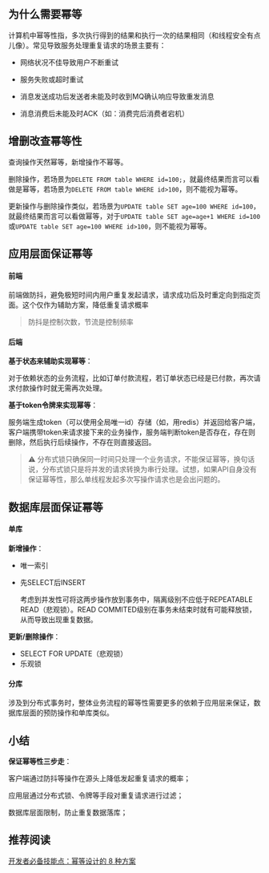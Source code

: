 ## 为什么需要幂等

计算机中幂等性指，多次执行得到的结果和执行一次的结果相同（和线程安全有点儿像）。常见导致服务处理重复请求的场景主要有：

+ 网络状况不佳导致用户不断重试

+ 服务失败或超时重试

+ 消息发送成功后发送者未能及时收到MQ确认响应导致重发消息

+ 消息消费后未能及时ACK（如：消费完后消费者宕机）

    

## 增删改查幂等性

查询操作天然幂等，新增操作不幂等。

删除操作，若场景为`DELETE FROM table WHERE id=100;`，就最终结果而言可以看做是幂等，若场景为`DELETE FROM table WHERE id>100`，则不能视为幂等。

更新操作与删除操作类似，若场景为`UPDATE table SET age=100 WHERE id=100`，就最终结果而言可以看做幂等，对于`UPDATE table SET age=age+1 WHERE id=100`或`UPDATE table SET age=100 WHERE id>100`，则不能视为幂等。



## 应用层面保证幂等

#### 前端

前端做防抖，避免极短时间内用户重复发起请求，请求成功后及时重定向到指定页面。这个仅作为辅助方案，降低重复请求概率

> 防抖是控制次数，节流是控制频率



#### 后端

**基于状态来辅助实现幂等**：

对于依赖状态的业务流程，比如订单付款流程，若订单状态已经是已付款，再次请求付款操作时就无需再次处理。

**基于token令牌来实现幂等**：

服务端生成token（可以使用全局唯一id）存储（如，用redis）并返回给客户端，客户端携带token来请求接下来的业务操作，服务端判断token是否存在，存在则删除，然后执行后续操作，不存在则直接返回。

> :warning: 分布式锁只确保同一时间只处理一个业务请求，不能保证幂等，换句话说，分布式锁只是将并发的请求转换为串行处理。试想，如果API自身没有保证幂等性，那么单线程发起多次写操作请求也是会出问题的。



## 数据库层面保证幂等

#### 单库

**新增操作**：

+ 唯一索引

+ 先SELECT后INSERT

    考虑到并发性可将这两步操作放到事务中，隔离级别不应低于REPEATABLE READ（悲观锁）。READ COMMITED级别在事务未结束时就有可能释放锁，从而导致出现重复数据。

**更新/删除操作**：

+ SELECT FOR UPDATE（悲观锁）
+ 乐观锁

#### 分库

涉及到分布式事务时，整体业务流程的幂等性需要更多的依赖于应用层来保证，数据库层面的预防操作和单库类似。



## 小结

**保证幂等性三步走**：

客户端通过防抖等操作在源头上降低发起重复请求的概率；

应用层通过分布式锁、令牌等手段对重复请求进行过滤；

数据库层面限制，防止重复数据落库；



## 推荐阅读

[开发者必备技能点：幂等设计的 8 种方案](https://mp.weixin.qq.com/s/l0GOOPdOT61ss0gJ9VlFZQ)